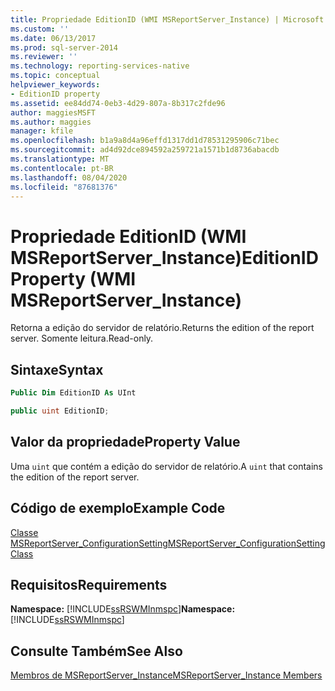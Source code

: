 ```yaml
---
title: Propriedade EditionID (WMI MSReportServer_Instance) | Microsoft Docs
ms.custom: ''
ms.date: 06/13/2017
ms.prod: sql-server-2014
ms.reviewer: ''
ms.technology: reporting-services-native
ms.topic: conceptual
helpviewer_keywords:
- EditionID property
ms.assetid: ee84dd74-0eb3-4d29-807a-8b317c2fde96
author: maggiesMSFT
ms.author: maggies
manager: kfile
ms.openlocfilehash: b1a9a8d4a96effd1317dd1d78531295906c71bec
ms.sourcegitcommit: ad4d92dce894592a259721a1571b1d8736abacdb
ms.translationtype: MT
ms.contentlocale: pt-BR
ms.lasthandoff: 08/04/2020
ms.locfileid: "87681376"
---
```

# <a name="editionid-property-wmi-msreportserver_instance"></a><span data-ttu-id="e8495-102">Propriedade EditionID (WMI MSReportServer_Instance)</span><span class="sxs-lookup"><span data-stu-id="e8495-102">EditionID Property (WMI MSReportServer_Instance)</span></span>
  <span data-ttu-id="e8495-103">Retorna a edição do servidor de relatório.</span><span class="sxs-lookup"><span data-stu-id="e8495-103">Returns the edition of the report server.</span></span> <span data-ttu-id="e8495-104">Somente leitura.</span><span class="sxs-lookup"><span data-stu-id="e8495-104">Read-only.</span></span>  
  
## <a name="syntax"></a><span data-ttu-id="e8495-105">Sintaxe</span><span class="sxs-lookup"><span data-stu-id="e8495-105">Syntax</span></span>  
  
```vb  
Public Dim EditionID As UInt  
```  
  
```csharp  
public uint EditionID;  
```  
  
## <a name="property-value"></a><span data-ttu-id="e8495-106">Valor da propriedade</span><span class="sxs-lookup"><span data-stu-id="e8495-106">Property Value</span></span>  
 <span data-ttu-id="e8495-107">Uma `uint` que contém a edição do servidor de relatório.</span><span class="sxs-lookup"><span data-stu-id="e8495-107">A `uint` that contains the edition of the report server.</span></span>  
  
## <a name="example-code"></a><span data-ttu-id="e8495-108">Código de exemplo</span><span class="sxs-lookup"><span data-stu-id="e8495-108">Example Code</span></span>  
 [<span data-ttu-id="e8495-109">Classe MSReportServer_ConfigurationSetting</span><span class="sxs-lookup"><span data-stu-id="e8495-109">MSReportServer_ConfigurationSetting Class</span></span>](msreportserver-configurationsetting-class.md)  
  
## <a name="requirements"></a><span data-ttu-id="e8495-110">Requisitos</span><span class="sxs-lookup"><span data-stu-id="e8495-110">Requirements</span></span>  
 <span data-ttu-id="e8495-111">**Namespace:** [!INCLUDE[ssRSWMInmspc](../../includes/ssrswminmspc-md.md)]</span><span class="sxs-lookup"><span data-stu-id="e8495-111">**Namespace:** [!INCLUDE[ssRSWMInmspc](../../includes/ssrswminmspc-md.md)]</span></span>  
  
## <a name="see-also"></a><span data-ttu-id="e8495-112">Consulte Também</span><span class="sxs-lookup"><span data-stu-id="e8495-112">See Also</span></span>  
 [<span data-ttu-id="e8495-113">Membros de MSReportServer_Instance</span><span class="sxs-lookup"><span data-stu-id="e8495-113">MSReportServer_Instance Members</span></span>](msreportserver-instance-members.md)  
  
  

